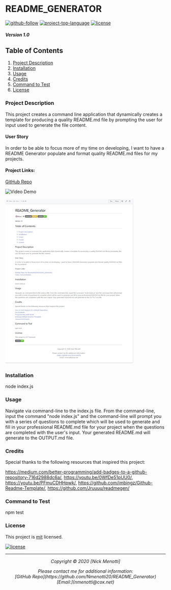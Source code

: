 

# README_GENERATOR

[![github-follow](https://img.shields.io/github/followers/undefined?label=Follow&logoColor=purple&style=social)](https://github.com/Nmenotti20) [![project-top-language](https://img.shields.io/github/languages/top/Nmenotti20/README_Generator?color=yellow)](https://github.com/Nmenotti20/README_Generator) [![license](https://img.shields.io/badge/License-mit-brightgreen.svg)](https://choosealicense.com/licenses/mit/)

##### Version 1.0

## Table of Contents 

1. [Project Description](#Description)
2. [Installation](#Installation)
3. [Usage](#Usage)
4. [Credits](#Credits)
5. [Command to Test](#Test)
6. [License](#License) 

### Project Description

This project creates a command line application that dynamically creates a template for producing a quality README.md file by prompting the user for input used to generate the file content.

#### User Story

In order to be able to focus more of my time on developing, I want to have a README Generator populate and format quality README.md files for my projects.

#### Project Links:

[GitHub Repo](https://github.com/Nmenotti20/README_Generator)<br>

![Video Demo](/assets\demo.gif)<br>

![Additional Links](/assets\image.jpg)<br>

### Installation

node index.js
  
### Usage

Navigate via command-line to the index.js file. From the command-line, input the command "node index.js" and the command-line will prompt you with a series of questions to complete which will be used to generate and fill in your professional README.md file for your project when the questions are completed with the user's input. Your generated README.md will generate to the OUTPUT.md file.

### Credits

Special thanks to the following resources that inspired this project:

https://medium.com/better-programming/add-badges-to-a-github-repository-716d2988dc6a/, https://youtu.be/0WfDe51pUU0/, https://youtu.be/PFmuCDHHpwk/, https://github.com/imbingz/Github-Readme-Template/, https://github.com/Jruuuu/readmegen/

### Command to Test

npm test

### License

This project is [mit](https://choosealicense.com/licenses/mit) licensed.<br>

[![license](https://img.shields.io/badge/License-mit-brightgreen.svg)](https://choosealicense.com/licenses/mit/)

<hr>
<p align='center'><i>
Copyright © 2020 [Nick Menotti]<br> 

<p align='center'><i>
Please contact me for additional information:<br>
[GitHub Repo](https://github.com/Nmenotti20/README_Generator)<br>
[Email:](nmenotti@cox.net)</i></p>

